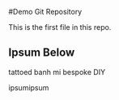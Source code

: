 #Demo Git Repository

This is the first file in this repo.

## Ipsum Below

tattoed banh mi bespoke DIY


ipsumipsum